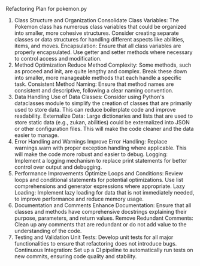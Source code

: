 Refactoring Plan for pokemon.py
1. Class Structure and Organization
Consolidate Class Variables: The Pokemon class has numerous class variables that could be organized into smaller, more cohesive structures. Consider creating separate classes or data structures for handling different aspects like abilities, items, and moves.
Encapsulation: Ensure that all class variables are properly encapsulated. Use getter and setter methods where necessary to control access and modification.
2. Method Optimization
Reduce Method Complexity: Some methods, such as proceed and init, are quite lengthy and complex. Break these down into smaller, more manageable methods that each handle a specific task.
Consistent Method Naming: Ensure that method names are consistent and descriptive, following a clear naming convention.
3. Data Handling
Use of Data Classes: Consider using Python's dataclasses module to simplify the creation of classes that are primarily used to store data. This can reduce boilerplate code and improve readability.
Externalize Data: Large dictionaries and lists that are used to store static data (e.g., zukan, abilities) could be externalized into JSON or other configuration files. This will make the code cleaner and the data easier to manage.
4. Error Handling and Warnings
Improve Error Handling: Replace warnings.warn with proper exception handling where applicable. This will make the code more robust and easier to debug.
Logging: Implement a logging mechanism to replace print statements for better control over output and debugging.
5. Performance Improvements
Optimize Loops and Conditions: Review loops and conditional statements for potential optimizations. Use list comprehensions and generator expressions where appropriate.
Lazy Loading: Implement lazy loading for data that is not immediately needed, to improve performance and reduce memory usage.
6. Documentation and Comments
Enhance Documentation: Ensure that all classes and methods have comprehensive docstrings explaining their purpose, parameters, and return values.
Remove Redundant Comments: Clean up any comments that are redundant or do not add value to the understanding of the code.
7. Testing and Validation
Unit Tests: Develop unit tests for all major functionalities to ensure that refactoring does not introduce bugs.
Continuous Integration: Set up a CI pipeline to automatically run tests on new commits, ensuring code quality and stability.
